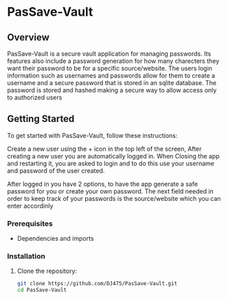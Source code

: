 # PasSave-Vault
## Overview
PasSave-Vault is a secure vault application for managing passwords. Its features also include a password generation for how many charecters they want their password to be for a specific source/website. 
The users login information such as usernames and passwords allow for them to create a username and a secure password that is stored in an sqlite database. 
The password is stored and hashed making a secure way to allow access only to authorized users


## Getting Started
To get started with PasSave-Vault, follow these instructions:

Create a new user using the + icon in the top left of the screen, After creating a new user you are automatically logged in.
When Closing the app and restarting it, you are asked to login and to do this use your username and password of the user created.

After logged in you have 2 options, to have the app generate a safe password for you or create your own password. The next field needed in order to keep track of your passwords
is the source/website which you can enter accordinly


### Prerequisites
- Dependencies and imports

### Installation
1. Clone the repository:
   ```sh
   git clone https://github.com/DJ475/PasSave-Vault.git
   cd PasSave-Vault
